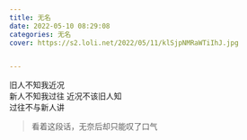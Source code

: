 ```yaml
---
title: 无名
date: 2022-05-10 08:29:08
categories: 无名
cover: https://s2.loli.net/2022/05/11/klSjpNMRaWTiIhJ.jpg


---
```


旧人不知我近况  
新人不知我过往 
近况不该旧人知  
过往不与新人讲

> 看着这段话，无奈后却只能叹了口气



